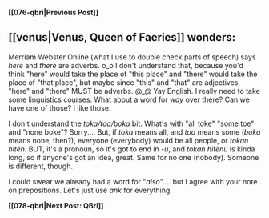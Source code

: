 **[[076-qbri|Previous Post]]**
## [[venus|Venus, Queen of Faeries]] wonders:

Merriam Webster Online (what I use to double check parts of speech) says _here_ and _there_ are adverbs. o\_o I don't understand that, because you'd think "here" would take the place of "this place" and "there" would take the place of "that place", but maybe since "this" and "that" are adjectives, "here" and "there" MUST be adverbs. \@\_\@ Yay English. I really need to take some linguistics courses. What about a word for *way* over there? Can we have one of those? I like those.

I don't understand the _toka/toa/boka_ bit. What's with "all toke" "some toe" and "none boke"? Sorry.... But, if _toka_ means all, and _toa_ means some (_boka_ means none, then?), everyone (everybody) would be all people, or _tokan hitën._ BUT, it's a pronoun, so it's got to end in _-u_, and _tokan hitënu_ is kinda long, so if anyone's got an idea, great. Same for no one (nobody). Someone is different, though.

I could swear we already had a word for "_also_".... but I agree with your note on prepositions. Let's just use _ank_ for everything.

**[[078-qbri|Next Post: QBri]]**
